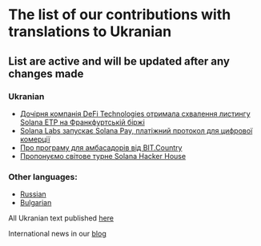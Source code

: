 # The list of our contributions with translations to Ukranian

## List are active and will be updated after any changes made

### Ukranian

- [Дочірня компанія DeFi Technologies отримала схвалення листингу Solana ETP на Франкфуртській біржі](https://ua.nq4.net/N1UDiUxGsGb)
- [Solana Labs запускає Solana Pay, платіжний протокол для цифрової комерції](https://ua.nq4.net/DqvwhBaCPsS)
- [Про програму для амбасадорів від BIT.Country](https://teletype.in/@plusua/5F6vZ0Oijij)
- [Пропонуємо світове турне Solana Hacker House](https://ua.nq4.net/kO3o3P2m4Av)

### Other languages:
- [Russian](https://github.com/nq4-net/entrance/blob/main/russian.md)
- [Bulgarian](https://github.com/nq4-net/entrance/blob/main/bulgarian.md)

All Ukranian text published [here](https://ua.nq4.net/)

International news in our [blog](https://blog.nq4.net)